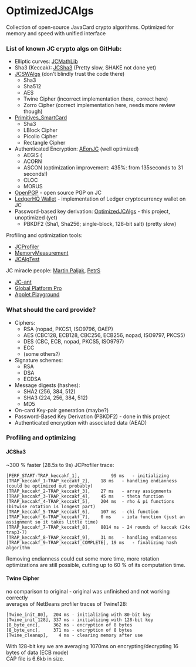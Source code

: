 # OptimizedJCAlgs
Collection of open-source JavaCard crypto algorithms. Optimized for memory and speed with unified interface

### List of known JC crypto algs on GitHub:
* Elliptic curves: [JCMathLib](https://github.com/OpenCryptoProject/JCMathLib)
* Sha3 (Keccak): [JCSha3](https://github.com/MiragePV/JCSha3) (Pretty slow, SHAKE not done yet)
* [JCSWAlgs](https://github.com/JavaCardSpot-dev/JCSWAlgs) (don't blindly trust the code there)
  * Sha3
  * Sha512
  * AES
  * Twine Cipher (incorrect implementation there, correct here)
  * Zorro Cipher (correct implementation here, needs more review though)
* [Primitives_SmartCard](https://github.com/albertocarp/Primitives_SmartCard/tree/master/src/sid)
  * Sha3
  * LBlock Cipher
  * Picollo Cipher
  * Rectangle Cipher
* Authenticated Encryption: [AEonJC](https://github.com/palkrajesh/AEonJC) (well optimized)
  * AEGIS (
  * ACORN
  * ASCON (optimization improvement: 435%: from 135seconds to 31 seconds!)
  * CLOC
  * MORUS
* [OpenPGP](https://github.com/jderuiter/javacard-openpgpcard) - open source PGP on JC
* [LedgerHQ Wallet](https://github.com/LedgerHQ/ledger-javacard) - implementation of Ledger cryptocurrency wallet on JC
* Password-based key derivation: [OptimizedJCAlgs](https://github.com/MiragePV/OptimizedJCAlgs) - this project, unoptimized (yet)
  * PBKDF2 (Sha1, Sha256; single-block, 128-bit salt) (pretty slow)

Profiling and optimization tools:
* [JCProfiler](https://github.com/OpenCryptoProject/JCProfiler)
* [MemoryMeasurement](https://github.com/maxashwin/JavaCard/tree/master/Wkg_MemoryMeasurementScript)
* [JCAlgTest](https://github.com/crocs-muni/JCAlgTest)

JC miracle people: [Martin Paljak](https://github.com/martinpaljak), [PetrS](https://github.com/petrs)
* [JC-ant](https://github.com/martinpaljak/ant-javacard#syntax)
* [Global Platform Pro](https://github.com/martinpaljak/GlobalPlatformPro)
* [Applet Playground](https://github.com/martinpaljak/AppletPlayground)

### What should the card provide?

* Ciphers:
  * RSA (nopad, PKCS1, ISO9796, OAEP)
  * AES (CBC128, ECB128, CBC256, ECB256, nopad, ISO9797, PKCS5)
  * DES (CBC, ECB, nopad, PKCS5, ISO9797)
  * ECC
  * (some others?)
* Signature schemes:
  * RSA
  * DSA 
  * ECDSA
* Message digests (hashes):
  * SHA2 (256, 384, 512)
  * SHA3 (224, 256, 384, 512)
  * MD5
* On-card Key-pair generation (maybe?)
* Password-Based Key Derivation (PBKDF2) - done in this project
* Authenticated encryption with associated data (AEAD)


### Profiling and optimizing
#### JCSha3
~300 % faster (28.5s to 9s)
JCProfiler trace:
```
[PERF_START-TRAP_keccakf_1],            99 ms   - initializing
[TRAP_keccakf_1-TRAP_keccakf_2], 	18 ms   - handling endianness (could be optimized out probably)
[TRAP_keccakf_2-TRAP_keccakf_3], 	27 ms   - array assignments
[TRAP_keccakf_3-TRAP_keccakf_4], 	45 ms   - theta function
[TRAP_keccakf_4-TRAP_keccakf_5], 	204 ms  - rho & pi functions (bitwise rotation is longest part)
[TRAP_keccakf_5-TRAP_keccakf_6], 	107 ms  - chi function
[TRAP_keccakf_6-TRAP_keccakf_7], 	0 ms    - iota function (just an assignment so it takes little time)
[TRAP_keccakf_7-TRAP_keccakf_8], 	8814 ms - 24 rounds of keccak (24x trap3-7)
[TRAP_keccakf_8-TRAP_keccakf_9], 	31 ms   - handling endianness
[TRAP_keccakf_9-TRAP_keccakf_COMPLETE], 19 ms   - finalizing hash algorithm
```
Removing endianness could cut some more time, more rotation optimizations are still possible, cutting up to 60 % of its computation time.

#### Twine Cipher
no comparison to original - original was unfinished and not working correctly\
averages of NetBeans profiler traces of Twine128:
```
[Twine_init_80],  204 ms - initializing with 80-bit key
[Twine_init_128], 337 ms - initializing with 128-bit key
[8_byte_enc],     362 ms - encryption of 8 bytes
[8_byte_enc],     371 ms - encryption of 8 bytes
[Twine_cleanup],    4 ms - clearing memory after use
```
With 128-bit key we are averaging 1070ms on encrypting/decrypting 16 bytes of data (ECB mode)\
CAP file is 6.6kb in size.
